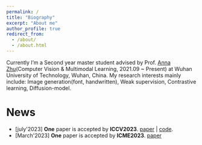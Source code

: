 ```yaml
---
permalink: /
title: "Biography"
excerpt: "About me"
author_profile: true
redirect_from: 
  - /about/
  - /about.html
---
```


Currently I’m a Second year master student advised by Prof. [Anna Zhu](http://cst.whut.edu.cn/xygk/szdw/201809/t20180911_876961.shtml)(Computer Vision & Multimodal Learning, 2021.09 ~ Present) at Wuhan University of Technology, Wuhan, China. My research interests mainly include: Image generation(font, handwritten), Weak supervision, Contrastive learning, Diffusion-model. 


News
======
* [july'2023] **One** paper is accepted by **ICCV2023**. [paper](www.baidu.com) | [code](https://github.com/awei669/VQ-Font).
* [March'2023] **One** paper is accepted by **ICME2023**. [paper](https://ieeexplore.ieee.org/abstract/document/10219982)